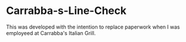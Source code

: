# Carrabba-s-Line-Check

This was developed with the intention to replace paperwork when I was employeed at Carrabba's Italian Grill.
